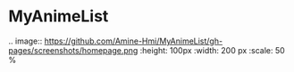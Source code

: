 # MyAnimeList
.. image:: https://github.com/Amine-Hmi/MyAnimeList/gh-pages/screenshots/homepage.png
   :height: 100px
   :width: 200 px
   :scale: 50 %
